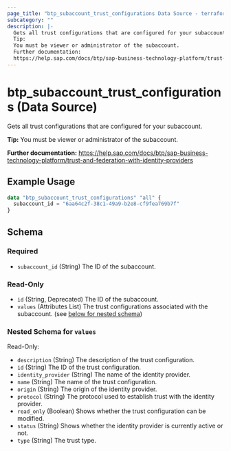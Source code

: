 ```yaml
---
page_title: "btp_subaccount_trust_configurations Data Source - terraform-provider-btp"
subcategory: ""
description: |-
  Gets all trust configurations that are configured for your subaccount.
  Tip:
  You must be viewer or administrator of the subaccount.
  Further documentation:
  https://help.sap.com/docs/btp/sap-business-technology-platform/trust-and-federation-with-identity-providers
---
```


# btp_subaccount_trust_configurations (Data Source)

Gets all trust configurations that are configured for your subaccount.

__Tip:__
You must be viewer or administrator of the subaccount.

__Further documentation:__
<https://help.sap.com/docs/btp/sap-business-technology-platform/trust-and-federation-with-identity-providers>

## Example Usage

```terraform
data "btp_subaccount_trust_configurations" "all" {
  subaccount_id = "6aa64c2f-38c1-49a9-b2e8-cf9fea769b7f"
}
```

<!-- schema generated by tfplugindocs -->
## Schema

### Required

- `subaccount_id` (String) The ID of the subaccount.

### Read-Only

- `id` (String, Deprecated) The ID of the subaccount.
- `values` (Attributes List) The trust configurations associated with the subaccount. (see [below for nested schema](#nestedatt--values))

<a id="nestedatt--values"></a>
### Nested Schema for `values`

Read-Only:

- `description` (String) The description of the trust configuration.
- `id` (String) The ID of the trust configuration.
- `identity_provider` (String) The name of the identity provider.
- `name` (String) The name of the trust configuration.
- `origin` (String) The origin of the identity provider.
- `protocol` (String) The protocol used to establish trust with the identity provider.
- `read_only` (Boolean) Shows whether the trust configuration can be modified.
- `status` (String) Shows whether the identity provider is currently active or not.
- `type` (String) The trust type.